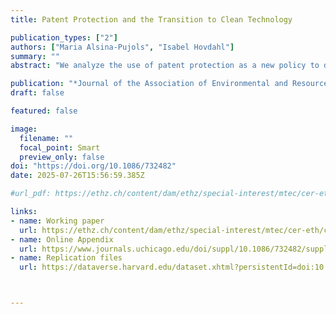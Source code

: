 ```yaml
---
title: Patent Protection and the Transition to Clean Technology

publication_types: ["2"]
authors: ["Maria Alsina-Pujols", "Isabel Hovdahl"]
summary: ""
abstract: "We analyze the use of patent protection as a new policy to direct technical change to clean technology. Contrary to popular belief, it is dirty (and not clean) innovations that should be excluded from patent protection to reduce emissions. In the short-run, removing patent protection on dirty technology increases emissions. However, the reduced markup on dirty technology can induce clean innovation, reducing emissions in the long-run. We use a general equilibrium model to show both analytically and numerically that removing patent protection on dirty technology can indeed promote the energy transition and reduce the cost of mitigating climate change."

publication: "*Journal of the Association of Environmental and Resource Economists*"
draft: false

featured: false

image:
  filename: ""
  focal_point: Smart
  preview_only: false
doi: "https://doi.org/10.1086/732482"  
date: 2025-07-26T15:56:59.385Z

#url_pdf: https://ethz.ch/content/dam/ethz/special-interest/mtec/cer-eth/cer-eth-dam/documents/working-papers/wp-23-385.pdf

links: 
- name: Working paper
  url: https://ethz.ch/content/dam/ethz/special-interest/mtec/cer-eth/cer-eth-dam/documents/working-papers/wp-23-385.pdf
- name: Online Appendix
  url: https://www.journals.uchicago.edu/doi/suppl/10.1086/732482/suppl_file/2023198Appendix.pdf
- name: Replication files
  url: https://dataverse.harvard.edu/dataset.xhtml?persistentId=doi:10.7910/DVN/45ZFC8



---
```

